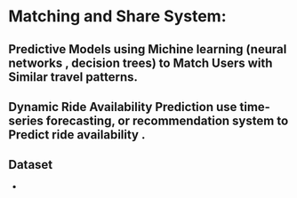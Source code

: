 # Matching and Share System:
## Predictive Models using Michine learning (neural networks , decision trees) to Match Users with Similar travel patterns.
## Dynamic Ride Availability Prediction use time-series forecasting, or recommendation system to Predict ride availability .


## Dataset
*
